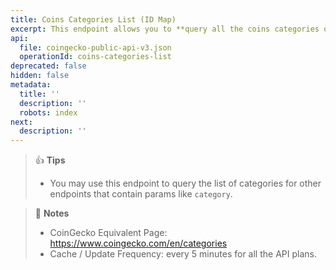 ```yaml
---
title: Coins Categories List (ID Map)
excerpt: This endpoint allows you to **query all the coins categories on CoinGecko**
api:
  file: coingecko-public-api-v3.json
  operationId: coins-categories-list
deprecated: false
hidden: false
metadata:
  title: ''
  description: ''
  robots: index
next:
  description: ''
---
```

> 👍 **Tips**
> 
> - You may use this endpoint to query the list of categories for other endpoints that contain params like `category`.

> 📘 **Notes**
> 
> - CoinGecko Equivalent Page: <https://www.coingecko.com/en/categories>
> - Cache / Update Frequency: every 5 minutes for all the API plans.